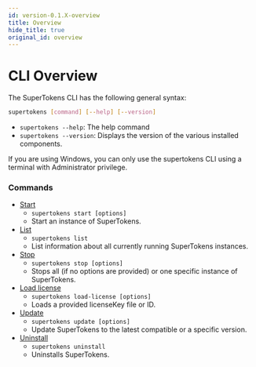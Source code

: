 ```yaml
---
id: version-0.1.X-overview
title: Overview
hide_title: true
original_id: overview
---
```


# CLI Overview

The SuperTokens CLI has the following general syntax:

```bash
supertokens [command] [--help] [--version]
```

- ```supertokens --help```: The help command
- ```supertokens --version```: Displays the version of the various installed components.

<div class="specialNote" style="margin-bottom: 20px">
If you are using Windows, you can only use the supertokens CLI using a terminal with Administrator privilege. 
</div>

### Commands
- [Start](./start)
    - ```supertokens start [options]```
    - Start an instance of SuperTokens.
- [List](./list)
    - ```supertokens list```
    - List information about all currently running SuperTokens instances.
- [Stop](./stop)
    - ```supertokens stop [options]```
    - Stops all (if no options are provided) or one specific instance of SuperTokens.
- [Load license](./load-license)
    - ```supertokens load-license [options]```
    - Loads a provided licenseKey file or ID.
- [Update](./update)
    - ```supertokens update [options]```
    - Update SuperTokens to the latest compatible or a specific version.
- [Uninstall](./uninstall)
    - ```supertokens uninstall```
    - Uninstalls SuperTokens.
